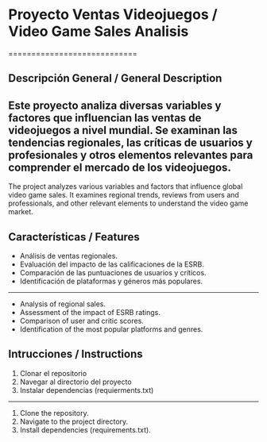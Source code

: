 # Proyecto Ventas Videojuegos / Video Game Sales Analisis
============================

## Descripción General / General Description
Este proyecto analiza diversas variables y factores que influencian las ventas de videojuegos a nivel mundial. Se examinan las tendencias regionales, las críticas de usuarios y profesionales y otros elementos relevantes para comprender el mercado de los videojuegos.
----------------------------
The project analyzes various variables and factors that influence global video game sales. It examines regional trends, reviews from users and professionals, and other relevant elements to understand the video game market.

## Características / Features
- Análisis de ventas regionales.
- Evaluación del impacto de las calificaciones de la ESRB.
- Comparación de las puntuaciones de usuarios y críticos.
- Identificación de plataformas y géneros más populares.
----------------------------
- Analysis of regional sales.
- Assessment of the impact of ESRB ratings.
- Comparison of user and critic scores.
- Identification of the most popular platforms and genres.

## Intrucciones / Instructions
1. Clonar el repositorio
2. Navegar al directorio del proyecto
3. Instalar dependencias (requierments.txt)
----------------------------
1. Clone the repository.
2. Navigate to the project directory.
3. Install dependencies (requirements.txt).
 

